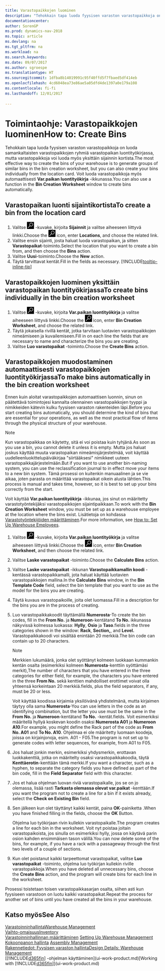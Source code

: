 ```yaml
---
title: Varastopaikkojen luominen
description: "Tehokkain tapa luoda fyysisen varaston varastopaikkoja on luoda samankaltaisten varastopaikkojen ryhmiä varastopaikan luontityökirjassa, mutta varastopaikkoja voi luoda myös yksittäin."
documentationcenter: 
author: SorenGP
ms.prod: dynamics-nav-2018
ms.topic: article
ms.devlang: na
ms.tgt_pltfrm: na
ms.workload: na
ms.search.keywords: 
ms.date: 09/07/2017
ms.author: sgroespe
ms.translationtype: HT
ms.sourcegitcommit: 1dfba8b14019991c95f40ffd5f7fbaed5df414eb
ms.openlocfilehash: 4cd6048ea73e86ae5a05dfd4de1397a0e179a108
ms.contentlocale: fi-fi
ms.lasthandoff: 12/01/2017

---
```

# <a name="how-to-create-bins"></a><span data-ttu-id="2146b-103">Toimintaohje: Varastopaikkojen luominen</span><span class="sxs-lookup"><span data-stu-id="2146b-103">How to: Create Bins</span></span>
<span data-ttu-id="2146b-104">Tehokkain tapa luoda fyysisen varaston varastopaikkoja on luoda samankaltaisten varastopaikkojen ryhmiä varastopaikan luontityökirjassa, mutta varastopaikkoja voi luoda myös yksittäin sijainnin kortista.</span><span class="sxs-lookup"><span data-stu-id="2146b-104">The most effective way to create the bins of your warehouse is to generate groups of similar bins in the bin creation worksheet, but you can also create your bins individually from the location card.</span></span> <span data-ttu-id="2146b-105">Voit luoda varastopaikkoja myös automaattisesti **Var.paikan luontityökirja** -ikkunassa.</span><span class="sxs-lookup"><span data-stu-id="2146b-105">You can also use a function in the **Bin Creation Worksheet** window to create bins automatically.</span></span>  

## <a name="to-create-a-bin-from-the-location-card"></a><span data-ttu-id="2146b-106">Varastopaikan luonti sijaintikortista</span><span class="sxs-lookup"><span data-stu-id="2146b-106">To create a bin from the location card</span></span>  
1.  <span data-ttu-id="2146b-107">Valitse ![Etsi sivu tai raportti](media/ui-search/search_small.png "Etsi sivu tai raportti -kuvake") -kuvake, kirjoita **Sijainnit** ja valitse aiheeseen liittyvä linkki.</span><span class="sxs-lookup"><span data-stu-id="2146b-107">Choose the ![Search for Page or Report](media/ui-search/search_small.png "Search for Page or Report icon") icon, enter **Locations**, and choose the related link.</span></span>  
2.  <span data-ttu-id="2146b-108">Valitse ensin sijainti, josta haluat luoda varastopaikan, ja sitten **Varastopaikat**-toiminto.</span><span class="sxs-lookup"><span data-stu-id="2146b-108">Select the location that you want to create a bin from, and then choose the **Bins** action.</span></span>  
3. <span data-ttu-id="2146b-109">Valitse **Uusi**-toiminto.</span><span class="sxs-lookup"><span data-stu-id="2146b-109">Choose the **New** action.</span></span>
4. <span data-ttu-id="2146b-110">Täytä tarvittavat kentät.</span><span class="sxs-lookup"><span data-stu-id="2146b-110">Fill in the fields as necessary.</span></span> [!INCLUDE[tooltip-inline-tip](includes/tooltip-inline-tip_md.md)]  

## <a name="to-create-bins-individually-in-the-bin-creation-worksheet"></a><span data-ttu-id="2146b-111">Varastopaikkojen luominen yksittäin varastopaikan luontityökirjassa</span><span class="sxs-lookup"><span data-stu-id="2146b-111">To create bins individually in the bin creation worksheet</span></span>  
1.  <span data-ttu-id="2146b-112">Valitse ![Etsi sivu tai raportti](media/ui-search/search_small.png "Etsi sivu tai raportti -kuvake") -kuvake, kirjoita **Var.paikan luontityökirja** ja valitse aiheeseen liittyvä linkki.</span><span class="sxs-lookup"><span data-stu-id="2146b-112">Choose the ![Search for Page or Report](media/ui-search/search_small.png "Search for Page or Report icon") icon, enter **Bin Creation Worksheet**, and choose the related link.</span></span>  
2.  <span data-ttu-id="2146b-113">Täytä jokaisella rivillä kentät, jotka tarvitaan luotavien varastopaikkojen nimeämiseen ja kuvailemiseen.</span><span class="sxs-lookup"><span data-stu-id="2146b-113">Fill in on each line the fields that are necessary to name and characterize the bins you are creating.</span></span>  
3.  <span data-ttu-id="2146b-114">Valitse **Luo varastopaikat** -toiminto.</span><span class="sxs-lookup"><span data-stu-id="2146b-114">Choose the **Create Bins** action.</span></span>  

## <a name="to-make-bins-automatically-in-the-bin-creation-worksheet"></a><span data-ttu-id="2146b-115">Varastopaikkojen muodostaminen automaattisesti varastopaikkojen luontityökirjassa</span><span class="sxs-lookup"><span data-stu-id="2146b-115">To make bins automatically in the bin creation worksheet</span></span>  
<span data-ttu-id="2146b-116">Ennen kuin aloitat varastopaikkojen automaattisen luonnin, sinun on päätettävä toimintojesi kannalta olennainen varastopaikkojen tyyppi ja nimikkeiden kätevin kulku fyysisen varaston rakenteiden läpi.</span><span class="sxs-lookup"><span data-stu-id="2146b-116">Before you start creating bins automatically, you should determine the kind of bins that are essential for your operations, as well as the most practical flow of items through the physical structure of your warehouse.</span></span>  

> [!NOTE]  
>  <span data-ttu-id="2146b-117">Kun varastopaikkaa on käytetty, sitä ei voi poistaa kuin tyhjänä.</span><span class="sxs-lookup"><span data-stu-id="2146b-117">As soon as you use a bin, you cannot delete it unless it is empty.</span></span> <span data-ttu-id="2146b-118">Mutta jos haluat joskus käyttää muuta varastopaikan nimeämisjärjestelmää, voit käyttää uudelleenluokittelupäiväkirjaa "siirtääksesi" nimikkeet uuteen varastopaikkajärjestelmään.</span><span class="sxs-lookup"><span data-stu-id="2146b-118">But if you want to use another bin-naming system, you can use the reclassification journal to in effect move your items to a new bin system.</span></span> <span data-ttu-id="2146b-119">Tämä prosessi on kuitenkin manuaalinen ja se vie aikaa, joten parasta on määrittää varastopaikat oikein alusta lähtien.</span><span class="sxs-lookup"><span data-stu-id="2146b-119">This process is manual and takes time, however, so it is best to set up your bins correctly from the start.</span></span>  

<span data-ttu-id="2146b-120">Voit käyttää **Var.paikan luontityökirja** -ikkunaa, jos sinut on määritetty varastotyöntekijäksi varastopaikkojen sijaintipaikkaan.</span><span class="sxs-lookup"><span data-stu-id="2146b-120">To work with the **Bin Creation Worksheet** window, you must be set up as a warehouse employee at the location where the bins exist.</span></span> <span data-ttu-id="2146b-121">Lisätietoja on kohdassa [Varastotyöntekijöiden määrittäminen](warehouse-how-to-set-up-warehouse-employees.md).</span><span class="sxs-lookup"><span data-stu-id="2146b-121">For more information, see [How to: Set Up Warehouse Employees](warehouse-how-to-set-up-warehouse-employees.md).</span></span>    

1.  <span data-ttu-id="2146b-122">Valitse ![Etsi sivu tai raportti](media/ui-search/search_small.png "Etsi sivu tai raportti -kuvake") -kuvake, kirjoita **Var.paikan luontityökirja** ja valitse aiheeseen liittyvä linkki.</span><span class="sxs-lookup"><span data-stu-id="2146b-122">Choose the ![Search for Page or Report](media/ui-search/search_small.png "Search for Page or Report icon") icon, enter **Bin Creation Worksheet**, and then choose the related link.</span></span>  
2.  <span data-ttu-id="2146b-123">Valitse **Laske varastopaikat** -toiminto.</span><span class="sxs-lookup"><span data-stu-id="2146b-123">Choose the **Calculate Bins** action.</span></span>
3. <span data-ttu-id="2146b-124">Valitse **Laske varastopaikat** -ikkunan **Varastopaikkamallin koodi** -kentässä varastopaikkamalli, jota haluat käyttää luotavien varastopaikkojen mallina.</span><span class="sxs-lookup"><span data-stu-id="2146b-124">In the **Calculate Bins** window, in the **Bin Template Code** field, select the bin template that you want to use as the model for the bins you are creating.</span></span>
4.  <span data-ttu-id="2146b-125">Täytä kuvaus varastopaikoille, joita olet luomassa.</span><span class="sxs-lookup"><span data-stu-id="2146b-125">Fill in a description for the bins you are in the process of creating.</span></span>  
5.  <span data-ttu-id="2146b-126">Luo varastopaikkakoodit täyttämällä **Numerosta**-</span><span class="sxs-lookup"><span data-stu-id="2146b-126">To create the bin codes, fill in the **From No.**</span></span> <span data-ttu-id="2146b-127">ja **Numeroon**-kentät</span><span class="sxs-lookup"><span data-stu-id="2146b-127">and **To No.**</span></span> <span data-ttu-id="2146b-128">ikkunassa näkyvissä kolmessa luokassa: **Hylly**, **Osio** ja **Taso**.</span><span class="sxs-lookup"><span data-stu-id="2146b-128">fields in the three categories shown in the window: **Rack**, **Section,**, and **Level.**</span></span> <span data-ttu-id="2146b-129">Varastopaikkakoodi voi sisältää enintään 20 merkkiä.</span><span class="sxs-lookup"><span data-stu-id="2146b-129">The bin code can contain up to 20 characters.</span></span>  

    > [!NOTE]  
    >  <span data-ttu-id="2146b-130">Merkkien lukumäärä, jonka olet syöttänyt kolmeen luokkaan kummankin kentän osalta (esimerkiksi kolmeen **Numerosta**-kenttiin syöttämäsi merkit),</span><span class="sxs-lookup"><span data-stu-id="2146b-130">The number of characters that you have entered in the three categories for either field, for example, the characters you have entered in the three **From No.**</span></span> <span data-ttu-id="2146b-131">sekä kenttien mahdolliset erottimet voivat olla yhteensä korkeintaan 20 merkkiä.</span><span class="sxs-lookup"><span data-stu-id="2146b-131">fields, plus the field separators, if any, must be 20 or less.</span></span>  

     <span data-ttu-id="2146b-132">Voit käyttää koodissa kirjaimia yksilöivänä yhdistelmänä, mutta kirjaimen täytyy olla sama **Numerosta**-</span><span class="sxs-lookup"><span data-stu-id="2146b-132">You can use letters in the code as an identifying combination, but the letter you use must be the same in the **From No.**</span></span> <span data-ttu-id="2146b-133">ja **Numeroon**-kentät</span><span class="sxs-lookup"><span data-stu-id="2146b-133">and **To No.**</span></span> <span data-ttu-id="2146b-134">-kentät.</span><span class="sxs-lookup"><span data-stu-id="2146b-134">fields.</span></span> <span data-ttu-id="2146b-135">Voit esimerkiksi määritellä hyllyä koskevan koodin osaksi **Numerosta A01** ja **Numeroon A10**.</span><span class="sxs-lookup"><span data-stu-id="2146b-135">For example, you might define the Rack part of the code as **From No. A01** and **To No. A10**.</span></span> <span data-ttu-id="2146b-136">Ohjelmaa ei ole määritetty luomaan koodeja, joissa on kirjainjonoja, esim. A01 - F05.</span><span class="sxs-lookup"><span data-stu-id="2146b-136">The program is not set up to generate codes with letter sequences, for example, from A01 to F05.</span></span>  

6.  <span data-ttu-id="2146b-137">Jos haluat jonkin merkin, esimerkiksi yhdysmerkin, erottavan luokkakenttiä, jotka on määritelty osaksi varastopaikkakoodia, täytä **Kenttäerotin**-kenttään tämä merkki.</span><span class="sxs-lookup"><span data-stu-id="2146b-137">If you want a character, such as a hyphen, to separate the category fields you have defined as part of the bin code, fill in the **Field Separator** field with this character.</span></span>  
7.  <span data-ttu-id="2146b-138">Jos et halua ohjelman luovan riviä varastopaikalle, jos se on jo olemassa, lisää rasti **Tarkasta olemassa olevat var.paikat** -kenttään.</span><span class="sxs-lookup"><span data-stu-id="2146b-138">If you want the program not to create a line for a bin if it exists already, select the **Check on Existing Bin** field.</span></span>  
8. <span data-ttu-id="2146b-139">Sen jälkeen kun olet täyttänyt kaikki kentät, paina **OK**-painiketta .</span><span class="sxs-lookup"><span data-stu-id="2146b-139">When you have finished filling in the fields, choose the **OK** Button.</span></span>

    <span data-ttu-id="2146b-140">Ohjelma luo työkirjaan rivin kullekin varastopaikalle.</span><span class="sxs-lookup"><span data-stu-id="2146b-140">The program creates a line for each bin in the worksheet.</span></span> <span data-ttu-id="2146b-141">Voit nyt poistaa joitain varastopaikoista, jos sinulla on esimerkiksi hylly, jossa on käytävä parin osion kahden ensimmäisen tason välillä.</span><span class="sxs-lookup"><span data-stu-id="2146b-141">You can now delete some of the bins, for example, if you have a rack with a passageway through the first two levels of a couple of sections.</span></span>  

9. <span data-ttu-id="2146b-142">Kun olet poistanut kaikki tarpeettomat varastopaikat, valitse **Luo varastopaikat** -toiminto, ohjelma luo työkirjan kullekin riville varastopaikkoja.</span><span class="sxs-lookup"><span data-stu-id="2146b-142">When you have deleted all unnecessary bins, choose the **Create Bins** action, and the program will create bins for each line in the worksheet.</span></span>  

<span data-ttu-id="2146b-143">Prosessi toistetaan toisen varastopaikkasarjan osalta, siihen asti kun fyysiseen varastoon on luotu kaikki varastopaikat.</span><span class="sxs-lookup"><span data-stu-id="2146b-143">Repeat the process for another set of bins until you have created all the bins in your warehouse.</span></span>  

## <a name="see-also"></a><span data-ttu-id="2146b-144">Katso myös</span><span class="sxs-lookup"><span data-stu-id="2146b-144">See Also</span></span>  
[<span data-ttu-id="2146b-145">Varastoinninhallinta</span><span class="sxs-lookup"><span data-stu-id="2146b-145">Warehouse Management</span></span>](warehouse-manage-warehouse.md)  
[<span data-ttu-id="2146b-146">Vaihto-omaisuus</span><span class="sxs-lookup"><span data-stu-id="2146b-146">Inventory</span></span>](inventory-manage-inventory.md)  
<span data-ttu-id="2146b-147">[Varastoinninhallinnan määrittäminen](warehouse-setup-warehouse.md)   </span><span class="sxs-lookup"><span data-stu-id="2146b-147">[Setting Up Warehouse Management](warehouse-setup-warehouse.md)   </span></span>  
<span data-ttu-id="2146b-148">[Kokoonpanon hallinta](assembly-assemble-items.md)  </span><span class="sxs-lookup"><span data-stu-id="2146b-148">[Assembly Management](assembly-assemble-items.md)  </span></span>  
[<span data-ttu-id="2146b-149">Rakennetiedot: Fyysisen varaston hallinta</span><span class="sxs-lookup"><span data-stu-id="2146b-149">Design Details: Warehouse Management</span></span>](design-details-warehouse-management.md)  
<span data-ttu-id="2146b-150">[[!INCLUDE[d365fin](includes/d365fin_md.md)] -ohjelman käyttäminen](ui-work-product.md)</span><span class="sxs-lookup"><span data-stu-id="2146b-150">[Working with [!INCLUDE[d365fin](includes/d365fin_md.md)]](ui-work-product.md)</span></span>

